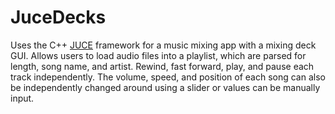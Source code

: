 # JuceDecks

Uses the C++ <a href="https://juce.com/">JUCE</a> framework for a music mixing app with a mixing deck GUI. Allows users to load audio 
files into a playlist, which are parsed for length, song name, and artist. Rewind, fast forward, play, and pause each track independently. The volume, speed, and position of each song can also be independently changed around using a slider or values can be manually input. 
